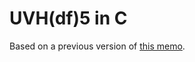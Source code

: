 # UVH(df)5 in C

Based on a previous version of [this memo](https://github.com/RadioAstronomySoftwareGroup/pyuvdata/blob/69b9fa15669a7c449f65c50cdc4f5f01901085c0/docs/references/uvh5_memo.pdf).
